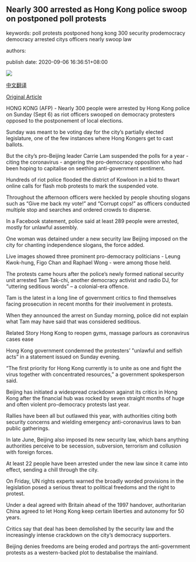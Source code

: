 ## Nearly 300 arrested as Hong Kong police swoop on postponed poll protests

keywords: poll protests postponed hong kong 300 security prodemocracy democracy arrested citys officers nearly swoop law

authors: 

publish date: 2020-09-06 16:36:51+08:00

![](https://www.straitstimes.com/sites/default/files/styles/x_large/public/articles/2020/09/06/yq-hongkongprotest2-06092024.jpg?itok=9ykAqjye)

[中文翻译](Nearly%20300%20arrested%20as%20Hong%20Kong%20police%20swoop%20on%20postponed%20poll%20protests_zh.md)

[Original Article](https://www.straitstimes.com/asia/east-asia/hundreds-of-hong-kong-protesters-march-to-oppose-postponed-elections-new-law)

HONG KONG (AFP) - Nearly 300 people were arrested by Hong Kong police on Sunday (Sept 6) as riot officers swooped on democracy protesters opposed to the postponement of local elections.

Sunday was meant to be voting day for the city’s partially elected legislature, one of the few instances where Hong Kongers get to cast ballots.

But the city’s pro-Beijing leader Carrie Lam suspended the polls for a year - citing the coronavirus - angering the pro-democracy opposition who had been hoping to capitalise on seething anti-government sentiment.

Hundreds of riot police flooded the district of Kowloon in a bid to thwart online calls for flash mob protests to mark the suspended vote.

Throughout the afternoon officers were heckled by people shouting slogans such as “Give me back my vote\!” and “Corrupt cops\!” as officers conducted multiple stop and searches and ordered crowds to disperse.

In a Facebook statement, police said at least 289 people were arrested, mostly for unlawful assembly.

One woman was detained under a new security law Beijing imposed on the city for chanting independence slogans, the force added.

Live images showed three prominent pro-democracy politicians - Leung Kwok-hung, Figo Chan and Raphael Wong - were among those held.

The protests came hours after the police’s newly formed national security unit arrested Tam Tak-chi, another democracy activist and radio DJ, for “uttering seditious words” – a colonial-era offence.

Tam is the latest in a long line of government critics to find themselves facing prosecution in recent months for their involvement in protests.

When they announced the arrest on Sunday morning, police did not explain what Tam may have said that was considered seditious.

Related Story Hong Kong to reopen gyms, massage parlours as coronavirus cases ease

Hong Kong government condemned the protesters’ "unlawful and selfish acts” in a statement issued on Sunday evening.

“The first priority for Hong Kong currently is to unite as one and fight the virus together with concentrated resources,” a government spokesperson said.

Beijing has initiated a widespread crackdown against its critics in Hong Kong after the financial hub was rocked by seven straight months of huge and often violent pro-democracy protests last year.

Rallies have been all but outlawed this year, with authorities citing both security concerns and wielding emergency anti-coronavirus laws to ban public gatherings.

In late June, Beijing also imposed its new security law, which bans anything authorities perceive to be secession, subversion, terrorism and collusion with foreign forces.

At least 22 people have been arrested under the new law since it came into effect, sending a chill through the city.

On Friday, UN rights experts warned the broadly worded provisions in the legislation posed a serious threat to political freedoms and the right to protest.

Under a deal agreed with Britain ahead of the 1997 handover, authoritarian China agreed to let Hong Kong keep certain liberties and autonomy for 50 years.

Critics say that deal has been demolished by the security law and the increasingly intense crackdown on the city’s democracy supporters.

Beijing denies freedoms are being eroded and portrays the anti-government protests as a western-backed plot to destabalise the mainland.
